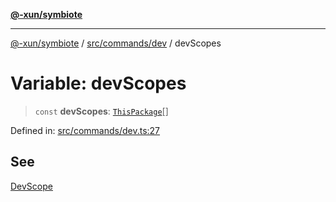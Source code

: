 [**@-xun/symbiote**](../../../../README.md)

***

[@-xun/symbiote](../../../../README.md) / [src/commands/dev](../README.md) / devScopes

# Variable: devScopes

> `const` **devScopes**: [`ThisPackage`](../../../configure/enumerations/ThisPackageGlobalScope.md#thispackage)[]

Defined in: [src/commands/dev.ts:27](https://github.com/Xunnamius/symbiote/blob/ea9edf73ee9a095bf3bea5793333d39906fa49d1/src/commands/dev.ts#L27)

## See

[DevScope](../../../configure/enumerations/ThisPackageGlobalScope.md)
